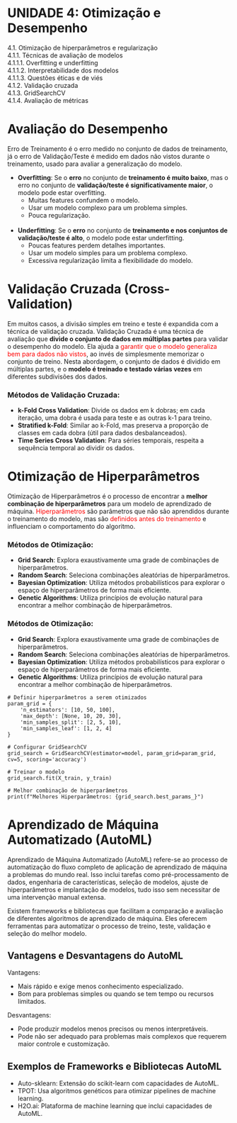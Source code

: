 # **UNIDADE 4: Otimização e Desempenho**

4.1. Otimização de hiperparâmetros e regularização  
  4.1.1. Técnicas de avaliação de modelos  
    4.1.1.1. Overfitting e underfitting  
    4.1.1.2. Interpretabilidade dos modelos  
    4.1.1.3. Questões éticas e de viés  
  4.1.2. Validação cruzada  
  4.1.3. GridSearchCV  
  4.1.4. Avaliação de métricas 

# Avaliação do Desempenho

Erro de Treinamento é o erro medido no conjunto de dados de treinamento, já o erro de Validação/Teste é medido em dados não vistos durante o treinamento, usado para avaliar a generalização do modelo.

* **Overfitting**: Se o <b>erro</b> no conjunto de <b>treinamento é muito baixo</b>, mas o erro no conjunto de <b>validação/teste é significativamente maior</b>, o modelo pode estar overfitting.
     * Muitas features confundem o modelo.
     * Usar um modelo complexo para um problema simples.
     * Pouca regularização.
</br></br>
* **Underfitting**: Se o <b>erro</b> no conjunto de <b>treinamento e nos conjuntos de validação/teste é alto</b>, o modelo pode estar underfitting.
     * Poucas features perdem detalhes importantes.
     * Usar um modelo simples para um problema complexo.
     * Excessiva regularização limita a flexibilidade do modelo.
  
# Validação Cruzada (Cross-Validation)

Em muitos casos, a divisão simples em treino e teste é expandida com a técnica de validação cruzada. Validação Cruzada é uma técnica de avaliação que **divide o conjunto de dados em múltiplas partes** para validar o desempenho do modelo. Ela ajuda a  <span style="color:red">garantir que o modelo generaliza bem para dados não vistos</span>, ao invés de simplesmente memorizar o conjunto de treino. Nesta abordagem, o conjunto de dados é dividido em múltiplas partes, e o **modelo é treinado e testado várias vezes** em diferentes subdivisões dos dados. 

### Métodos de Validação Cruzada:

* **k-Fold Cross Validation**: Divide os dados em k dobras; em cada iteração, uma dobra é usada para teste e as outras k-1 para treino.
* **Stratified k-Fold**: Similar ao k-Fold, mas preserva a proporção de classes em cada dobra (útil para dados desbalanceados).
* **Time Series Cross Validation**: Para séries temporais, respeita a sequência temporal ao dividir os dados.

# Otimização de Hiperparâmetros

Otimização de Hiperparâmetros é o processo de encontrar a **melhor combinação de hiperparâmetros** para um modelo de aprendizado de máquina. <span style="color:red">Hiperparâmetros</span> são parâmetros que não são aprendidos durante o treinamento do modelo, mas são <span style="color:red">definidos antes do treinamento</span> e influenciam o comportamento do algoritmo.

### Métodos de Otimização:

* **Grid Search**: Explora exaustivamente uma grade de combinações de hiperparâmetros.
* **Random Search**: Seleciona combinações aleatórias de hiperparâmetros.
* **Bayesian Optimization**: Utiliza métodos probabilísticos para explorar o espaço de hiperparâmetros de forma mais eficiente.
* **Genetic Algorithms**: Utiliza princípios de evolução natural para encontrar a melhor combinação de hiperparâmetros.

### Métodos de Otimização:

* **Grid Search**: Explora exaustivamente uma grade de combinações de hiperparâmetros.
* **Random Search**: Seleciona combinações aleatórias de hiperparâmetros.
* **Bayesian Optimization**: Utiliza métodos probabilísticos para explorar o espaço de hiperparâmetros de forma mais eficiente.
* **Genetic Algorithms**: Utiliza princípios de evolução natural para encontrar a melhor combinação de hiperparâmetros.

```
# Definir hiperparâmetros a serem otimizados
param_grid = {
    'n_estimators': [10, 50, 100],
    'max_depth': [None, 10, 20, 30],
    'min_samples_split': [2, 5, 10],
    'min_samples_leaf': [1, 2, 4]
}

# Configurar GridSearchCV
grid_search = GridSearchCV(estimator=model, param_grid=param_grid, cv=5, scoring='accuracy')

# Treinar o modelo
grid_search.fit(X_train, y_train)

# Melhor combinação de hiperparâmetros
print(f"Melhores Hiperparâmetros: {grid_search.best_params_}")

```

# Aprendizado de Máquina Automatizado (AutoML)

Aprendizado de Máquina Automatizado (AutoML) refere-se ao processo de automatização do fluxo completo de aplicação de aprendizado de máquina a problemas do mundo real. Isso inclui tarefas como pré-processamento de dados, engenharia de características, seleção de modelos, ajuste de hiperparâmetros e implantação de modelos, tudo isso sem necessitar de uma intervenção manual extensa.

Existem frameworks e bibliotecas que facilitam a comparação e avaliação de diferentes algoritmos de aprendizado de máquina. Eles oferecem ferramentas para automatizar o processo de treino, teste, validação e seleção do melhor modelo. 

## Vantagens e Desvantagens do AutoML
Vantagens:
* Mais rápido e exige menos conhecimento especializado.
* Bom para problemas simples ou quando se tem tempo ou recursos limitados.
  
Desvantagens:
* Pode produzir modelos menos precisos ou menos interpretáveis.
* Pode não ser adequado para problemas mais complexos que requerem maior controle e customização.

## Exemplos de Frameworks e Bibliotecas AutoML
* Auto-sklearn: Extensão do scikit-learn com capacidades de AutoML.
* TPOT: Usa algoritmos genéticos para otimizar pipelines de machine learning.
* H2O.ai: Plataforma de machine learning que inclui capacidades de AutoML.

  
  
